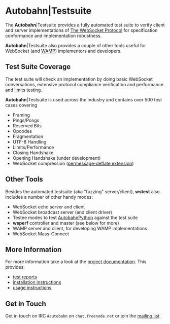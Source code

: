 # Autobahn|Testsuite

The **Autobahn**|Testsuite provides a fully automated test suite to verify client and server implementations of [The WebSocket Protocol](http://tools.ietf.org/html/rfc6455) for specification conformance and implementation robustness.

**Autobahn**|Testsuite also provides a couple of other tools useful for WebSocket
(and [WAMP](http://wamp.ws)) implementors and developers.


## Test Suite Coverage

The test suite will check an implementation by doing basic WebSocket
conversations, extensive protocol compliance verification and performance
and limits testing.

**Autobahn**|Testsuite is used across the industry and contains over 500 test cases covering

 * Framing
 * Pings/Pongs
 * Reserved Bits
 * Opcodes
 * Fragmentation
 * UTF-8 Handling
 * Limits/Performance
 * Closing Handshake
 * Opening Handshake (under development)
 * WebSocket compression ([permessage-deflate extension](https://tools.ietf.org/html/draft-ietf-hybi-permessage-compression))


## Other Tools

Besides the automated testsuite (aka "fuzzing" server/client), **wstest**
also includes a number of other handy modes:

 * WebSocket echo server and client
 * WebSocket broadcast server (and client driver)
 * Testee modes to test [AutobahnPython](http://autobahn.ws/python) against the test suite
 * **wsperf** controller and master (see below for more)
 * WAMP server and client, for developing WAMP implementations
 * WebSocket Mass-Connect


## More Information

For more information take a look at the [project documentation](http://autobahn.ws/testsuite). This provides:

 * [test reports](http://autobahn.ws/testsuite#reports)
 * [installation instructions](http://autobahn.ws/testsuite/installation.html)
 * [usage instructions](http://autobahn.ws/testsuite/usage.html)


## Get in Touch

Get in touch on IRC `#autobahn` on `chat.freenode.net` or join the [mailing list](http://groups.google.com/group/autobahnws).

